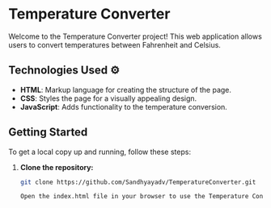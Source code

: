 
# Temperature Converter

Welcome to the Temperature Converter project! This web application allows users to convert temperatures between Fahrenheit and Celsius.

##  Technologies Used ⚙️

- **HTML**: Markup language for creating the structure of the page.
- **CSS**: Styles the page for a visually appealing design.
- **JavaScript**: Adds functionality to the temperature conversion.


##  Getting Started

To get a local copy up and running, follow these steps:

1. **Clone the repository:**

   ```bash
   git clone https://github.com/Sandhyayadv/TemperatureConverter.git
   
   Open the index.html file in your browser to use the Temperature Converter.
